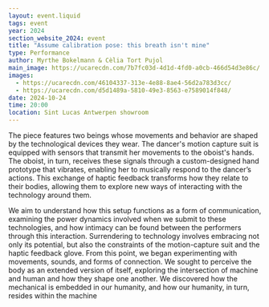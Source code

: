 ```yaml
---
layout: event.liquid
tags: event
year: 2024
section_website_2024: event
title: "Assume calibration pose: this breath isn't mine"
type: Performance
author: Myrthe Bokelmann & Cèlia Tort Pujol
main_image: https://ucarecdn.com/7b7fc03d-4d1d-4fd0-a0cb-466d54d3e86c/
images:
  - https://ucarecdn.com/46104337-313e-4e88-8ae4-56d2a783d3cc/
  - https://ucarecdn.com/d5d1489a-5810-49e3-8563-e7589014f848/
date: 2024-10-24
time: 20:00
location: Sint Lucas Antwerpen showroom
---
```

The piece features two beings whose movements and behavior are shaped by the technological devices they wear. The dancer's motion capture suit is equipped with sensors that transmit her movements to the oboist's hands. The oboist, in turn, receives these signals through a custom-designed hand prototype that vibrates, enabling her to musically respond to the dancer’s actions. This exchange of haptic feedback transforms how they relate to their bodies, allowing them to explore new ways of interacting with the technology around them.

We aim to understand how this setup functions as a form of communication, examining the power dynamics involved when we submit to these technologies, and how intimacy can be found between the performers through this interaction. Surrendering to technology involves embracing not only its potential, but also the constraints of the motion-capture suit and the haptic feedback glove. From this point, we began experimenting with movements, sounds, and forms of connection. We sought to perceive the body as an extended version of itself, exploring the intersection of machine and human and how they shape one another. We discovered how the mechanical is embedded in our humanity, and how our humanity, in turn, resides within the machine
